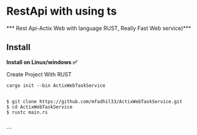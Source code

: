 # RestApi with using ts

*** Rest Api-Actix Web with language  RUST, Really Fast Web service)***

## Install
**Install on Linux/windows ✅**

Create Project With RUST
```
cargo init --bin ActixWebTaskService
```
```

$ git clone https://github.com/mfadhil33/ActixWebTaskService.git
$ cd ActixWebTaskService
$ rustc main.rs
```
<br>
```

```
